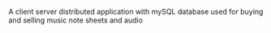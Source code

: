 A client server distributed application with mySQL database used for buying and selling music note sheets and audio
